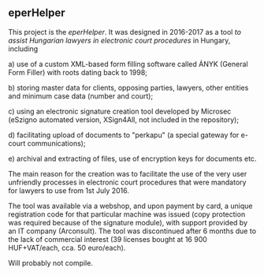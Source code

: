 eperHelper
---------
This project is the *eperHelper*.
It was designed in 2016-2017 as a tool *to assist Hungarian lawyers in electronic court procedures* in Hungary, including 

a) use of a custom XML-based form filling software called ÁNYK (General Form Filler) with roots dating back to 1998;

b) storing master data for clients, opposing parties, lawyers, other entities and minimum case data (number and court);

c) using an electronic signature creation tool developed by Microsec (eSzigno automated version, XSign4All, not included in the repository);

d) facilitating upload of documents to "perkapu" (a special gateway for e-court communications);

e) archival and extracting of files, use of encryption keys for documents etc.

The main reason for the creation was to facilitate the use of the very user unfriendly processes in electronic court procedures that were mandatory for lawyers to use from 1st July 2016.

The tool was available via a webshop, and upon payment by card, a unique registration code for that particular machine was issued (copy protection was required because of the signature module), with support provided by an IT company (Arconsult). The tool was discontinued after 6 months due to the lack of commercial interest (39 licenses bought at 16 900 HUF+VAT/each, cca. 50 euro/each).

Will probably not compile.
